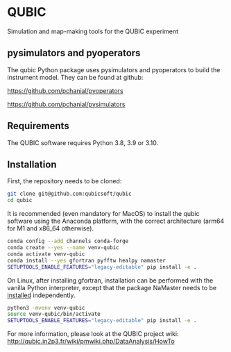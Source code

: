 # QUBIC

Simulation and map-making tools for the QUBIC experiment


## pysimulators and pyoperators

The qubic Python package uses pysimulators and pyoperators to build the instrument model. They can be found at github:

https://github.com/pchanial/pyoperators

https://github.com/pchanial/pysimulators


## Requirements

The QUBIC software requires Python 3.8, 3.9 or 3.10.


## Installation

First, the repository needs to be cloned:

```bash
git clone git@github.com:qubicsoft/qubic
cd qubic
```

It is recommended (even mandatory for MacOS) to install the qubic software using the Anaconda platform, with the correct architecture (arm64 for M1 and x86_64 otherwise).

```bash
conda config --add channels conda-forge
conda create --yes --name venv-qubic
conda activate venv-qubic
conda install --yes gfortran pyfftw healpy namaster
SETUPTOOLS_ENABLE_FEATURES="legacy-editable" pip install -e .
```

On Linux, after installing gfortran, installation can be performed with the vanilla Python interpreter, except that the package NaMaster needs to be [installed](https://namaster.readthedocs.io/en/latest/installation.html) independently.

```bash
python3 -mvenv venv-qubic
source venv-qubic/bin/activate
SETUPTOOLS_ENABLE_FEATURES="legacy-editable" pip install -e .
```

For more information, please look at the QUBIC project wiki:
http://qubic.in2p3.fr/wiki/pmwiki.php/DataAnalysis/HowTo
